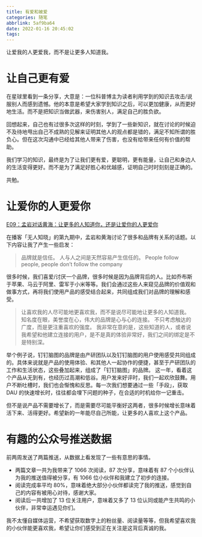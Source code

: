 ```yaml
---
title: 有爱和被爱
categories: 随笔
abbrlink: 5af9ba64
date: 2022-01-16 20:45:02
tags:
---
```


让爱我的人更爱我，而不是让更多人知道我。

<!-- more -->

# 让自己更有爱
在星球里看到一条分享，大意是：一位科普博主为读者利用学到的知识去攻击/说服别人而感到遗憾。他的本意是希望大家学到知识之后，可以更加健康，从而更好地生活。而不是把知识当做武器，来伤害别人，满足自己的胜负欲。

回想起来，自己也有过很多次这样的时刻，学到了一些新知识，就在讨论的时候迫不及待地甩出自己不成熟的见解来证明其他人的观点都是错的，满足不知所谓的胜负心。但在这次沟通中已经给其他人带来了伤害，也没有给带来任何有价值的帮助。

我们学习的知识，最终是为了让我们更有爱，更聪明，更有能量，让自己和身边人的生活变得更好。而不是为了满足好胜心和优越感，证明自己时时刻刻是正确的。

共勉。

# 让爱你的人更爱你
[E09：孟岩对话黄海：让更多的人知道你，还是让爱你的人更爱你](https://youzhiyouxing.cn/materials/1114)

在播客「无人知晓」的第九期中，孟岩和黄海讨论了很多和品牌有关系的话题。以下内容让我了产生一些启发：

> 品牌就是信任。
> 人与人之间是天然容易产生信任的。
> People follow people, people don’t follow the company

很多时候，我们喜爱/讨厌一个品牌，很多时候是因为品牌背后的人。比如乔布斯于苹果、马云于阿里、雷军于小米等等。我们会通过这些人来窥见品牌的价值观和做事方式，再将我们使用产品的感受结合起来，共同组成我们对品牌的理解和感受。

> 让喜欢我的人尽可能地更喜欢我，而不是说尽可能地让更多的人知道我。
> 知名度在眼，美誉度在心，伟大的品牌是心与心的连接。
> 不只考虑触达的广度，而是更注重喜欢的强度。
> 我非常在意的是，这些知道的人，或者说我希望和他建立连接的用户，是不是真的体验非常好，我们之间的绑定是不是特别深。

举个例子说，钉钉脑图的品牌是由产研团队以及钉钉脑图的用户使用感受共同组成的。具体来说就是产品的使用体验、和其他人一起协作的便捷，甚至于产研团队的工作和生活状态，这些叠加起来，组成了「钉钉脑图」的品牌。
这一年，看着这个产品从无到有，也经历过高潮和低谷。用户发来好评时，我们一起欢欣鼓舞。用户不断吐槽时，我们也会惭愧和反思。每一次我们想要通过一些「手段」，获取 DAU 的快速增长时，往往都会埋下问题的种子，在合适的时机给你一记重击。

但不是说产品不需要增长了，而是需要尽可能平衡好这两者，很多时候增长意味着活下来、活得更好。希望新的一年能尽自己所能，让更多的人喜欢上这个产品。

# 有趣的公众号推送数据
前两周发送了两篇推送，从数据上看发现了一些有意思的事情。

- 两篇文章一共为我带来了 1066 次阅读，87 次分享，意味着有 87 个小伙伴认为我的推送值得被分享，有 1066 位小伙伴和我建立了初步的连接。
- 阅读完成率平均 80%，意味着绝大部分小伙伴都读完了我的推送，感觉到自己的内容有被用心对待，感谢大家。
- 阅读后一共增加了 13 位关注用户，意味着又多了 13 位认同或能产生共鸣的小伙伴，非常幸运遇见你们。

我不太懂自媒体运营，不希望获取数字上的粉丝量、阅读量等等，但我希望喜欢我的小伙伴能更喜欢我，希望让你们感受到正在关注是这背后真诚的我。
